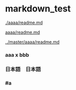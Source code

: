 # markdown_test

[./aaaa/readme.md](./aaaa/readme.md)

[aaaa/readme.md](aaaa/readme.md)

[../master/aaaa/readme.md](../master/aaaa/readme.md)

### aaa x bbb
### 日本語　日本語
### #a
